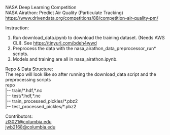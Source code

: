 NASA Deep Learning Competition  
NASA Airathon: Predict Air Quality (Particulate Tracking)  
https://www.drivendata.org/competitions/88/competition-air-quality-pm/  
  
Instruction:  
1. Run download_data.ipynb to download the training dataset. (Needs AWS CLI). See https://tinyurl.com/bdeh4wwd  
2. Preprocess the data with the nasa_airathon_data_preprocessor_run\* scripts.  
3. Models and training are all in nasa_airathon.ipynb.  
  
Repo & Data Structure:  
The repo will look like so after running the download_data script and the preprocessing scripts  
repo  
\|-- train/\*.hdf,\*.nc  
\|-- test/\*.hdf,\*.nc  
\|-- train_processed_pickles/\*.pbz2  
\|-- test_processed_pickles/\*.pbz2  
  
Contributors:  
zl3021@columbia.edu  
jwb2168@columbia.edu  